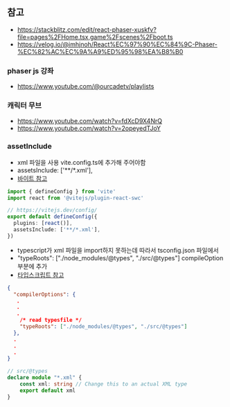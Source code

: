 ## 참고
- https://stackblitz.com/edit/react-phaser-xuskfv?file=pages%2FHome.tsx,game%2Fscenes%2Fboot.ts
- https://velog.io/@imhjnoh/React%EC%97%90%EC%84%9C-Phaser-%EC%82%AC%EC%9A%A9%ED%95%98%EA%B8%B0

### phaser js 강좌
- https://www.youtube.com/@ourcadetv/playlists


### 캐릭터 무브
- https://www.youtube.com/watch?v=fdXcD9X4NrQ
- https://www.youtube.com/watch?v=2opeyedTJoY


### assetInclude
- xml 파일을 사용 vite.config.ts에 추가해 주어야함
- assetsInclude: ['**/*.xml'],
- [바이트 참고](https://vitejs.dev/config/shared-options.html#assetsinclude)

```typescript
import { defineConfig } from 'vite'
import react from '@vitejs/plugin-react-swc'

// https://vitejs.dev/config/
export default defineConfig({
  plugins: [react()],
  assetsInclude: ['**/*.xml'],
})

```

- typescript가 xml 파일을 import하지 못하는데 따라서 tsconfig.json 파일에서
- "typeRoots": ["./node_modules/@types", "./src/@types"] compileOption 부분에 추가
- [타입스크립트 참고](https://stackoverflow.com/questions/62249737/how-to-read-xml-filetoolsbox-xml-in-react-typescript)

```json
{
  "compilerOptions": {
   .
   .
   .
    /* read typesfile */
    "typeRoots": ["./node_modules/@types", "./src/@types"]
  },
  .
  .
  .
}

```

```typescript
// src/@types
declare module "*.xml" {
    const xml: string // Change this to an actual XML type
    export default xml
}
```